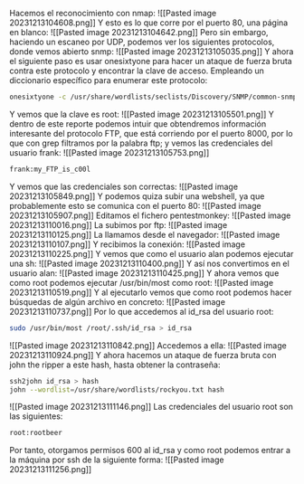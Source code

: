 Hacemos el reconocimiento con nmap:
![[Pasted image 20231213104608.png]]
Y esto es lo que corre por el puerto 80, una página en blanco:
![[Pasted image 20231213104642.png]]
Pero sin embargo, haciendo un escaneo por UDP, podemos ver los siguientes protocolos, donde vemos abierto snmp:
![[Pasted image 20231213105035.png]]
Y ahora el siguiente paso es usar onesixtyone para hacer un ataque de fuerza bruta contra este protocolo y encontrar la clave de acceso. Empleando un diccionario específico para enumerar este protocolo:
```bash
onesixtyone -c /usr/share/wordlists/seclists/Discovery/SNMP/common-snmp-community-strings-onesixtyone.txt 192.168.0.27
```
Y vemos que la clave es root:
![[Pasted image 20231213105501.png]]
Y dentro de este reporte podemos intuir que obtendremos información interesante del protocolo FTP, que está corriendo por el puerto 8000, por lo que con grep filtramos por la palabra ftp; y vemos las credenciales del usuario frank:
![[Pasted image 20231213105753.png]]
```bash
frank:my_FTP_is_c00l
```
Y vemos que las credenciales son correctas:
![[Pasted image 20231213105849.png]]
Y podemos quiza subir una webshell, ya que probablemente esto se comunica con el puerto 80:
![[Pasted image 20231213105907.png]]
Editamos el fichero pentestmonkey:
![[Pasted image 20231213110016.png]]
La subimos por ftp:
![[Pasted image 20231213110125.png]]
La llamamos desde el navegador:
![[Pasted image 20231213110107.png]]
Y recibimos la conexión:
![[Pasted image 20231213110225.png]]
Y vemos que como el usuario alan podemos ejecutar una sh:
![[Pasted image 20231213110400.png]]
Y así nos convertimos en el usuario alan:
![[Pasted image 20231213110425.png]]
Y ahora vemos que como root podemos ejecutar /usr/bin/most como root:
![[Pasted image 20231213110519.png]]
Y al ejecutarlo vemos que como root podemos hacer búsquedas de algún archivo en concreto:
![[Pasted image 20231213110737.png]]
Por lo que accedemos al id_rsa del usuario root:
```bash
sudo /usr/bin/most /root/.ssh/id_rsa > id_rsa
```
![[Pasted image 20231213110842.png]]
Accedemos a ella:
![[Pasted image 20231213110924.png]]
Y ahora hacemos un ataque de fuerza bruta con john the ripper a este hash, hasta obtener la contraseña:
```bash
ssh2john id_rsa > hash
john --wordlist=/usr/share/wordlists/rockyou.txt hash
```
![[Pasted image 20231213111146.png]]
Las credenciales del usuario root son las siguientes:
```bash
root:rootbeer
```
Por tanto, otorgamos permisos 600 al id_rsa y como root podemos entrar a la máquina por ssh de la siguiente forma:
![[Pasted image 20231213111256.png]]
